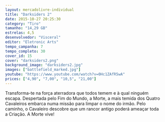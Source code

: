 ```yaml
---
layout: mercadolivre-individual
title: "Darksiders 2"
date: 2015-10-27 20:25:30
category: "Tiro"
tamanho: "14,29 GB"
estrelas: 4,5
desenvolvedor: "Visceral"
editor: "Eletronic Arts"
tempo_campanha: 7
tempo_completo: 30
cover_id: 15
cover: "darksiders2.png"
background_image: "darksiders2.jpg"
images: ["battlefield_marked.jpg"]
youtube: "https://www.youtube.com/watch?v=0Hc1ZAfR5wA"
prices: ["4,90", "7,00", "10,5", "21,00"]
---
```


Transforma-te na força aterradora que todos temem e à qual ninguém escapa. Despertada pelo Fim do Mundo, a Morte, a mais temida dos Quatro Cavaleiros embarca numa missão para limpar o nome do irmão. Pelo caminho, o Cavaleiro descobre que um rancor antigo poderá ameaçar toda a Criação. A Morte vive!
